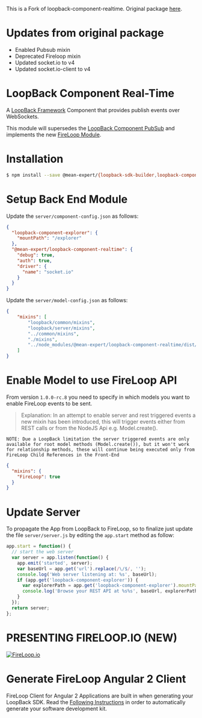 
This is a Fork of loopback-component-realtime.
Original package [here](https://www.npmjs.com/package/@mean-expert/loopback-component-realtime).

# Updates from original package

- Enabled Pubsub mixin
- Deprecated Fireloop mixin
- Updated socket.io to v4
- Updated socket.io-client to v4

# LoopBack Component Real-Time

A [LoopBack Framework](http://loopback.io) Component that provides publish events over WebSockets.

This module will supersedes the [LoopBack Component PubSub](https://github.com/mean-expert-official/loopback-component-pubsub) and implements the new [FireLoop Module](http://fireloop.io).

# Installation

````sh
$ npm install --save @mean-expert/{loopback-sdk-builder,loopback-component-realtime}
````

# Setup Back End Module

Update the  `server/component-config.json` as follows:

````json
{
  "loopback-component-explorer": {
    "mountPath": "/explorer"
  },
  "@mean-expert/loopback-component-realtime": {
    "debug": true,
    "auth": true,
    "driver": {
      "name": "socket.io"
    }
  }
}

````

Update the  `server/model-config.json` as follows:

````json
{
    "mixins": [
        "loopback/common/mixins",
        "loopback/server/mixins",
        "../common/mixins",
        "./mixins",
        "../node_modules/@mean-expert/loopback-component-realtime/dist/mixins"
    ]
}
````

# Enable Model to use FireLoop API

From version `1.0.0-rc.8` you need to specify in which models you want to enable FireLoop events to be sent.

>Explanation: In an attempt to enable server and rest triggered events a new mixin has been introduced, this will trigger events either from REST calls or from the NodeJS Api e.g. Model.create().

`NOTE: Due a LoopBack limitation the server triggered events are only available for root model methods (Model.create()), but it won't work for relationship methods, these will continue being executed only from FireLoop Child References in the Front-End`

````json
{
  "mixins": {
    "FireLoop": true
  }
}
````

# Update Server
To propagate the App from LoopBack to FireLoop, so to finalize just update the file `server/server.js` by editing the `app.start` method as follow:

````js
app.start = function() {
  // start the web server
  var server = app.listen(function() {
    app.emit('started', server);
    var baseUrl = app.get('url').replace(/\/$/, '');
    console.log('Web server listening at: %s', baseUrl);
    if (app.get('loopback-component-explorer')) {
      var explorerPath = app.get('loopback-component-explorer').mountPath;
      console.log('Browse your REST API at %s%s', baseUrl, explorerPath);
    }
  });
  return server;
};
````


# PRESENTING FIRELOOP.IO (NEW)
[![FireLoop.io](https://storage.googleapis.com/mean-expert-images/fireloop-logo.png)](https://github.com/mean-expert-official/fireloop.io/wiki)

# Generate FireLoop Angular 2 Client
FireLoop Client for Angular 2 Applications are built in when generating your LoopBack SDK. Read the [Following Instructions](https://github.com/mean-expert-official/loopback-sdk-builder/wiki/1.-Install-Builder-&-Build-SDK) in order to automatically generate your software development kit.
